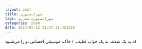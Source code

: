 ```yaml
---
layout: post
title: سهراب‌سپهری
tags: سهراب‌سپهری شعر‌نو
categories: poem
date: 2023-05-12 11:57:11.421328
---
```


که به یک شعله، به یک خواب لطیف. / خاک، موسیقی احساس تو را می‌شنود